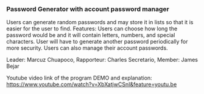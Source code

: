 ### Password Generator with account password manager
Users can generate random passwords and may store it in lists so that it is easier for the user to find.
Features: Users can choose how long the password would be and it will contain letters, numbers, and special characters. User will have to generate another password periodically for more security. Users can also manage their account passwords.

Leader: Marcuz Chuapoco,
Rapporteur: Charles Secretario,
Member: James Bejar

Youtube video link of the program DEMO and explanation: https://www.youtube.com/watch?v=XbXatjwCSnI&feature=youtu.be
